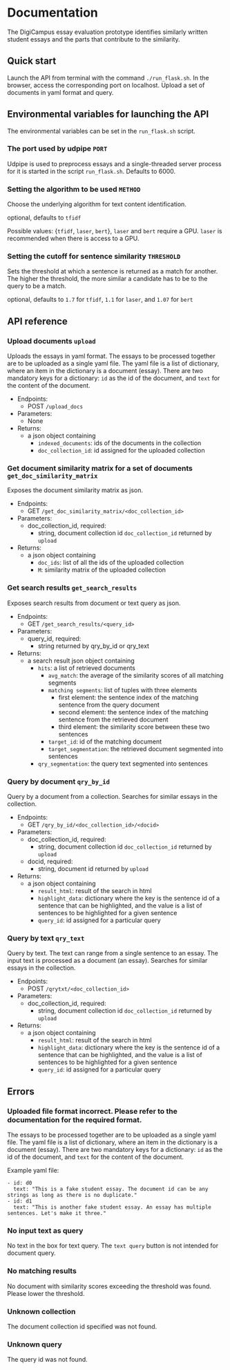 # Documentation

The DigiCampus essay evaluation prototype identifies similarly written student essays and the parts that contribute to the similarity.


## Quick start

Launch the API from terminal with the command `./run_flask.sh`. In the browser, access the corresponding port on localhost. Upload a set of documents in yaml format and query.


## Environmental variables for launching the API

The environmental variables can be set in the `run_flask.sh` script.

### The port used by udpipe `PORT`

Udpipe is used to preprocess essays and a single-threaded server process for it is started in the script `run_flask.sh`. Defaults to 6000.


### Setting the algorithm to be used `METHOD`

Choose the underlying algorithm for text content identification.

optional, defaults to `tfidf`

Possible values: {`tfidf`, `laser`, `bert`}, `laser` and `bert` require a GPU. `laser` is recommended when there is access to a GPU.


### Setting the cutoff for sentence similarity `THRESHOLD`

Sets the threshold at which a sentence is returned as a match for another. The higher the threshold, the more similar a candidate has to be to the query to be a match.

optional, defaults to `1.7` for `tfidf`, `1.1` for `laser`, and `1.07` for `bert`


## API reference

### Upload documents `upload`

Uploads the essays in yaml format. The essays to be processed together are to be uploaded as a single yaml file. The yaml file is a list of dictionary, where an item in the dictionary is a document (essay). There are two mandatory keys for a dictionary: `id` as the id of the document, and `text` for the content of the document.

- Endpoints:
    - POST `/upload_docs`
- Parameters:
    - None
- Returns:
    - a json object containing
        - `indexed_documents`: ids of the documents in the collection
        - `doc_collection_id`: id assigned for the uploaded collection


### Get document similarity matrix for a set of documents `get_doc_similarity_matrix`

Exposes the document similarity matrix as json.

- Endpoints:
    - GET `/get_doc_similarity_matrix/<doc_collection_id>`
- Parameters:
    - doc_collection_id, required:
        - string, document collection id `doc_collection_id` returned by `upload`
- Returns:
    - a json object containing
        - `doc_ids`: list of all the ids of the uploaded collection
        - `M`: similarity matrix of the uploaded collection


### Get search results `get_search_results`

Exposes search results from document or text query as json.

- Endpoints:
    - GET `/get_search_results/<query_id>`
- Parameters:
    - query_id, required:
        - string returned by qry_by_id or qry_text
- Returns:
    - a search result json object containing
        - `hits`: a list of retrieved documents
            - `avg_match`: the average of the similarity scores of all matching segments
            - `matching segments`: list of tuples with three elements
                - first element: the sentence index of the matching sentence from the query document
                - second element: the sentence index of the matching sentence from the retrieved document
                - third element: the similarity score between these two sentences
            - `target_id`: id of the matching document
            - `target_segmentation`: the retrieved document segmented into sentences
        - `qry_segmentation`: the query text segmented into sentences


### Query by document `qry_by_id`

Query by a document from a collection. Searches for similar essays in the collection.

- Endpoints:
    - GET `/qry_by_id/<doc_collection_id>/<docid>`
- Parameters:
    - doc_collection_id, required:
        - string, document collection id `doc_collection_id` returned by `upload`
    - docid, required:
        - string, document id returned by `upload`
- Returns:
    - a json object containing
        - `result_html`: result of the search in html
        - `highlight_data`: dictionary where the key is the sentence id of a sentence that can be highlighted, and the value is a list of sentences to be highlighted for a given sentence
        - `query_id`: id assigned for a particular query


### Query by text `qry_text`

Query by text. The text can range from a single sentence to an essay. The input text is processed as a document (an essay). Searches for similar essays in the collection.

- Endpoints:
    - POST `/qrytxt/<doc_collection_id>`
- Parameters:
    - doc_collection_id, required:
        - string, document collection id `doc_collection_id` returned by `upload`
- Returns:
    - a json object containing
        - `result_html`: result of the search in html
        - `highlight_data`: dictionary where the key is the sentence id of a sentence that can be highlighted, and the value is a list of sentences to be highlighted for a given sentence
        - `query_id`: id assigned for a particular query


## Errors

### Uploaded file format incorrect. Please refer to the documentation for the required format.

The essays to be processed together are to be uploaded as a single yaml file. The yaml file is a list of dictionary, where an item in the dictionary is a document (essay). There are two mandatory keys for a dictionary: `id` as the id of the document, and `text` for the content of the document.

Example yaml file:

```
- id: d0
  text: "This is a fake student essay. The document id can be any strings as long as there is no duplicate."
- id: d1
  text: "This is another fake student essay. An essay has multiple sentences. Let's make it three."
```


### No input text as query

No text in the box for text query. The `text query` button is not intended for document query.


### No matching results

No document with similarity scores exceeding the threshold was found. Please lower the threshold.


### Unknown collection

The document collection id specified was not found.


### Unknown query

The query id was not found.
